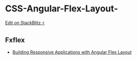 # CSS-Angular-Flex-Layout-

[Edit on StackBlitz ⚡️](https://stackblitz.com/edit/angular-ivy-uzfeyo)

## Fxflex

- [Building Responsive Applications with Angular Flex Layout](https://blog.briebug.com/blog/building-responsive-applications-angular-flex-layout)
